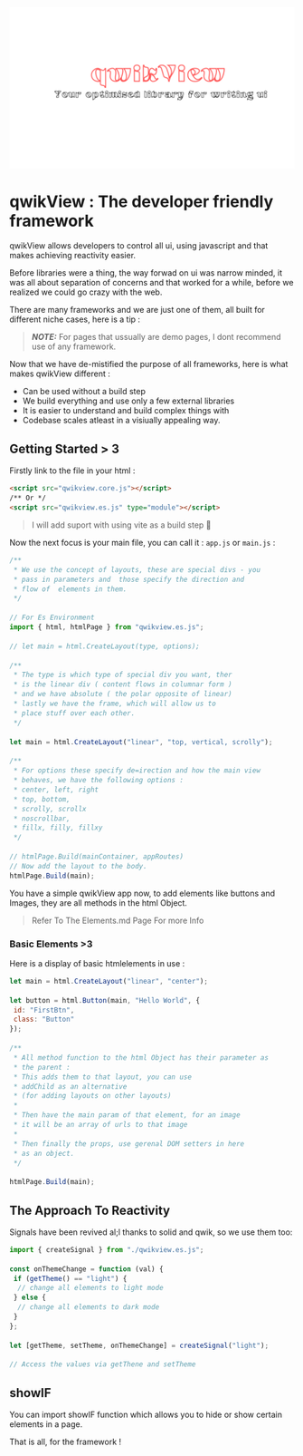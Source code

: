 ![qwikView Banner](src/qwikview.banner.png)

# qwikView : The developer friendly framework

qwikView allows developers to control all ui, using javascript and that makes achieving reactivity easier.

Before libraries were a thing, the way forwad on ui was narrow minded, it was all about separation of concerns and that worked for a while, before we realized we could go crazy with the web.

There are many frameworks and we are just one of them, all built for different niche cases, here is a tip :

> **_NOTE:_** For pages that ussually are demo pages, I dont recommend use of any framework.

Now that we have de-mistified the purpose of all frameworks, here is what makes qwikView different :

- Can be used without a build step
- We build everything and use only a few external libraries
- It is easier to understand and build complex things with
- Codebase scales atleast in a visiually appealing way.

## Getting Started > 3

Firstly link to the file in your html :

```html
<script src="qwikview.core.js"></script>
/** Or */
<script src="qwikview.es.js" type="module"></script>
```

> I will add suport with using vite as a build step 🚀

Now the next focus is your main file, you can call it : `app.js` or `main.js` :

```javascript
/**
 * We use the concept of layouts, these are special divs - you
 * pass in parameters and  those specify the direction and
 * flow of  elements in them.
 */

// For Es Environment
import { html, htmlPage } from "qwikview.es.js";

// let main = html.CreateLayout(type, options);

/**
 * The type is which type of special div you want, ther
 * is the linear div ( content flows in columnar form )
 * and we have absolute ( the polar opposite of linear)
 * lastly we have the frame, which will allow us to
 * place stuff over each other.
 */

let main = html.CreateLayout("linear", "top, vertical, scrolly");

/**
 * For options these specify de=irection and how the main view
 * behaves, we have the following options :
 * center, left, right
 * top, bottom,
 * scrolly, scrollx
 * noscrollbar,
 * fillx, filly, fillxy
 */

// htmlPage.Build(mainContainer, appRoutes)
// Now add the layout to the body.
htmlPage.Build(main);
```

You have a simple qwikView app now, to add elements like buttons and Images, they are all methods in the html Object.

> Refer To The Elements.md Page For more Info

### Basic Elements >3

Here is a display of basic htmlelements in use :

```javascript
let main = html.CreateLayout("linear", "center");

let button = html.Button(main, "Hello World", {
 id: "FirstBtn",
 class: "Button"
});

/**
 * All method function to the html Object has their parameter as
 * the parent :
 * This adds them to that layout, you can use
 * addChild as an alternative
 * (for adding layouts on other layouts)
 *
 * Then have the main param of that element, for an image
 * it will be an array of urls to that image
 *
 * Then finally the props, use gerenal DOM setters in here
 * as an object.
 */

htmlPage.Build(main);
```

## The Approach To Reactivity

Signals have been revived al;l thanks to solid and qwik, so we use them too:

```javascript
import { createSignal } from "./qwikview.es.js";

const onThemeChange = function (val) {
 if (getTheme() == "light") {
  // change all elements to light mode
 } else {
  // change all elements to dark mode
 }
};

let [getTheme, setTheme, onThemeChange] = createSignal("light");

// Access the values via getThene and setTheme
```

## showIF

You can import showIF function which allows you to hide or show certain elements in a page.

That is all, for the framework !
